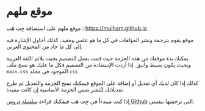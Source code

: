 
# موقع ملهم

موقع ملهم على استضافة جِت هَب : <https://mulham.github.io>

موقع يقوم بترجمة ونشر المؤلفات في كل ما هو علمي ومفيد، كذلك أحاول الإشارة فيه إلى كل ما جاد من المحتوى العربي. 

يمكنك بدء موقعك من هذه الحزمة حيث قمت بعمل التصميم بحيث يلائم اللغة العربية وبحيث يكون بسيط وأنيق. إذا أردت الإستفادة من التصميم فكل ما عليك هو نسخ ملف `main.css` الموجود في مجلد `css`

كذلك إذا كان لديك أي تعديل أو إضافة على الموقع فيمكنك نسخ الحزمة والتعديل ثم طرح تعديلاتك لتُنشر ضمن الحزمة الأساسية إن كانت مفيدة.

إذا كنت مبتدءاً في جِت هَب فيمكنك قراءة [سلسلة دروس Github](https://mulham.github.io/tutorials/github/intro) التي ترجمتها بنفسي.

